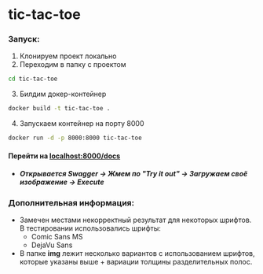 # tic-tac-toe

### Запуск:
1. Клонируем проект локально
2. Переходим в папку с проектом
```bash
cd tic-tac-toe
```
3. Билдим докер-контейнер
```bash
docker build -t tic-tac-toe .
```
4. Запускаем контейнер на порту 8000
```bash
docker run -d -p 8000:8000 tic-tac-toe
```

#### Перейти на [localhost:8000/docs](http://localhost:8000/docs)
- ##### Открывается Swagger -> Жмем по "Try it out" -> Загружаем своё изображение -> Execute

### Дополнительная информация:
- Замечен местами некорректный результат для некоторых шрифтов. В тестировании использовались шрифты:
  - Comic Sans MS
  - DejaVu Sans
- В папке **img** лежит несколько вариантов с использованием шрифтов, которые указаны выше + вариации толщины разделительных полос.
